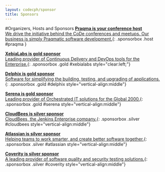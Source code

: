 ```yaml
---
layout: codecph/sponsor
title: Sponsors
---
```

#Organizers, Hosts and Sponsors
[__Praqma is your conference host__<br/>We drive the initiative behind the CoDe conferences and meetups. Our business is simply Praqmatic  software development.](/cph15/sponsors/praqma.html){: .sponsorbox  .host #praqma }


[__XebiaLabs is gold sponsor__<br/>Leading provider of Continuous Delivery and DevOps tools for the Enterprise.](/cph15/sponsors/xebialabs.html){: .sponsorbox .gold #xebialabs style="clear:left;"}

[__Delphix is gold sponsor__<br/>Software for simplifying the building, testing, and upgrading of applications.](/cph15/sponsors/delphix.html){: .sponsorbox .gold #delphix style="vertical-align:middle"}

[__Serena is gold sponsor__ <br/> Leading provider of Orchestrated IT solutions for the Global 2000.](/cph15/sponsors/serena.html){: .sponsorbox .gold #serena style="vertical-align:middle"}

[__CloudBees is silver sponsor__<br/>CloudBees, the Jenkins Enterprise company.](/cph15/sponsors/cloudbees.html){: .sponsorbox .silver #cloudbees style="vertical-align:middle"}

[__Atlassian is silver sponsor__ <br/> Helping teams to work smarter, and create better software together.](/cph15/sponsors/atlassian.html){: .sponsorbox .silver #atlassian style="vertical-align:middle"}

[__Coverity is silver sponsor__ <br/> A leading provider of software quality and security testing solutions.](/cph15/sponsors/coverity.html){: .sponsorbox .silver #coverity style="vertical-align:middle"}

<div style="clear:both;">&nbsp;</div>
